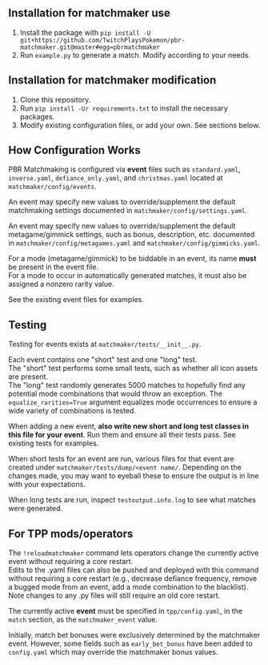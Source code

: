 ## Installation for matchmaker use
1. Install the package with `pip install -U git+https://github.com/TwitchPlaysPokemon/pbr-matchmaker.git@master#egg=pbrmatchmaker`  
1. Run `example.py` to generate a match. Modify according to your needs.
 
## Installation for matchmaker modification
1. Clone this repository.
1. Run `pip install -Ur requirements.txt` to install the necessary packages.
1. Modify existing configuration files, or add your own. See sections below.

## How Configuration Works
PBR Matchmaking is configured via **event** files such as `standard.yaml`, `inverse.yaml`, `defiance_only.yaml`, and `christmas.yaml` located at `matchmaker/config/events`.

An event may specify new values to override/supplement the default matchmaking settings documented in `matchmaker/config/settings.yaml`.

An event may specify new values to override/supplement the default metagame/gimmick settings, such as bonus, description, etc. documented in `matchmaker/config/metagames.yaml` and `matchmaker/config/gimmicks.yaml`.

For a mode (metagame/gimmick) to be biddable in an event, its name **must** be present in the event file.  
For a mode to occur in automatically generated matches, it must also be assigned a nonzero rarity value.

See the existing event files for examples.

## Testing
Testing for events exists at `matchmaker/tests/__init__.py`.

Each event contains one "short" test and one "long" test.  
The "short" test performs some small tests, such as whether all icon assets are present.  
The "long" test randomly generates 5000 matches to hopefully find any potential mode combinations that would throw an exception.  The `equalize_rarities=True` argument equalizes mode occurrences to ensure a wide variety of combinations is tested.  

When adding a new event, **also write new short and long test classes in this file for your event**. Run them and ensure all their tests pass. See existing tests for examples.

When short tests for an event are run, various files for that event are created under `matchmaker/tests/dump/<event name/`. Depending on the changes made, you may want to eyeball these to ensure the output is in line with your expectations.

When long tests are run, inspect `testoutput.info.log` to see what matches were generated.

## For TPP mods/operators

The `!reloadmatchmaker` command lets operators change the currently active event without requiring a core restart.  
Edits to the .yaml files can also be pushed and deployed with this command without requiring a core restart (e.g., decrease defiance frequency, remove a bugged mode from an event, add a mode combination to the blacklist).  Note changes to any .py files will still require an old core restart.

The currently active **event** must be specified in `tpp/config.yaml`, in the `match` section, as the `matchmaker_event` value.

Initially, match bet bonuses were exclusively determined by the matchmaker event.  However, some fields such as `early_bet_bonus` have been added to `config.yaml` which may override the matchmaker bonus values.
